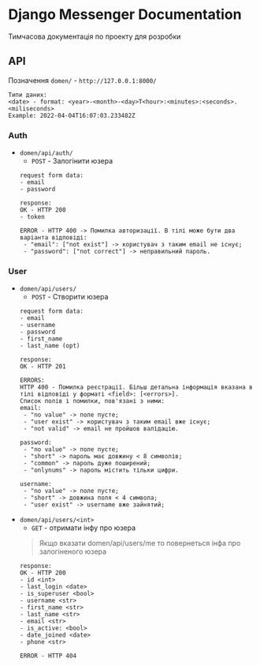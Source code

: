 # Django Messenger Documentation
Тимчасова документація по проекту для розробки
## API
Позначення `domen/` - `http://127.0.0.1:8000/`</br>
```
Типи даних:
<date> - format: <year>-<month>-<day>T<hour>:<minutes>:<seconds>.<miliseconds>
Example: 2022-04-04T16:07:03.233482Z
```
### Auth
* `domen/api/auth/`
  * `POST` - Залогінити юзера
  ```
  request form data:
  - email
  - password
  
  response:
  OK - HTTP 200
  - token
  
  ERROR - HTTP 400 -> Помилка авторизації. В тілі може бути два варіанта відповіді:
   - "email": ["not exist"] -> користувач з таким email не існує;
   - "password": ["not correct"] -> неправильний пароль.
  ```
### User
* `domen/api/users/`</br>
  * `POST` - Створити юзера</br>
  ```
  request form data:
  - email
  - username
  - password
  - first_name
  - last_name (opt)
  
  response: 
  OK - HTTP 201
  
  ERRORS:
  HTTP 400 - Помилка реєстрації. Більш детальна інформація вказана в тілі відповіді у форматі <field>: [<errors>].
  Список полів і помилки, пов'язані з ними:
  email:
   - "no value" -> поле пусте;
   - "user exist" -> користувач з таким email вже існує;
   - "not valid" -> email не пройшов валідацію.
 
  password:
   - "no value" -> поле пусте;
   - "short" -> пароль має довжину < 8 символів;
   - "common" -> пароль дуже поширений;
   - "onlynums" -> пароль містить тільки цифри.
 
  username:
   - "no value" -> поле пусте;
   - "short" -> довжина поля < 4 символа;
   - "user exist" -> username вже зайнятий;
  ```
* `domen/api/users/<int>`
  * `GET` - отримати інфу про юзера
  > Якщо вказати domen/api/users/me то повернеться інфа про залогіненого юзера
  ```
  response:
  OK - HTTP 200
  - id <int>
  - last_login <date>
  - is_superuser <bool>
  - username <str>
  - first_name <str>
  - last_name <str>
  - email <str>
  - is_active: <bool>
  - date_joined <date>
  - phone <str>
  
  ERROR - HTTP 404
  ```
